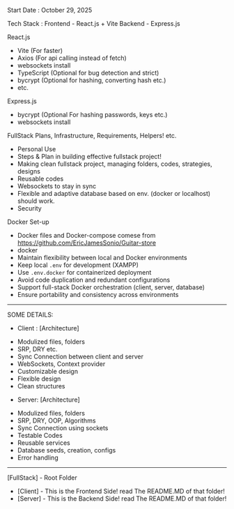Start Date : October 29, 2025

Tech Stack :
Frontend - React.js + Vite
Backend - Express.js

React.js 
- Vite (For faster)
- Axios (For api calling instead of fetch)
- websockets install 
- TypeScript (Optional for bug detection and strict)
- bycrypt (Optional for hashing, converting hash etc.)
- etc.


Express.js
- bycrypt (Optional For hashing passwords, keys etc.)
- websockets install


FullStack Plans, Infrastructure, Requirements, Helpers! etc.
* Personal Use
* Steps & Plan in building effective fullstack project!
* Making clean fullstack project, managing folders, codes, strategies, designs
* Reusable codes
* Websockets to stay in sync 
* Flexible and adaptive database based on env. (docker or localhost) should work.
* Security

Docker Set-up
* Docker files and Docker-compose comese from https://github.com/EricJamesSonio/Guitar-store
* docker
* Maintain flexibility between local and Docker environments
* Keep local `.env` for development (XAMPP)
* Use `.env.docker` for containerized deployment
* Avoid code duplication and redundant configurations
* Support full-stack Docker orchestration (client, server, database)
* Ensure portability and consistency across environments

--------------------------------------------------------------------------------------------

SOME DETAILS:
* Client :
[Architecture]
- Modulized files, folders
- SRP, DRY etc.
- Sync Connection between client and server
- WebSockets, Context provider
- Customizable design
- Flexible design
- Clean structures

* Server:
[Architecture]
- Modulized files, folders
- SRP, DRY, OOP, Algorithms
- Sync Connection using sockets
- Testable Codes
- Reusable services
- Database seeds, creation, configs
- Error handling

-------------------------------------------------------------------------------------------

[FullStack] - Root Folder

* [Client] - This is the Frontend Side! read The README.MD of that folder!
* [Server] - This is the Backend Side! read The README.MD of that folder!
